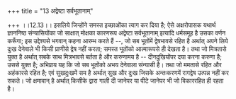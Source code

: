 +++
title = "13 अद्वेष्टा सर्वभूतानाम्"

+++
।।12.13।। इसलिये जिन्होंने समस्त इच्छाओंका त्याग कर दिया है; ऐसे
अक्षरोपासक यथार्थ ज्ञाननिष्ठ संन्यासियोंका जो साक्षात् मोक्षका कारणरूप
अद्वेष्टा सर्वभूतानाम् इत्यादि धर्मसमूह है उसका वर्णन करूँगा; इस
उद्देश्यसे भगवान् कहना आरम्भ करते हैं --, जो सब भूतोंमें द्वेषभावसे रहित
है अर्थात् अपने लिये दुःख देनेवाले भी किसी प्राणीसे द्वेष नहीं करता;
समस्त भूतोंको आत्मारूपसे ही देखता है। तथा जो मित्रतासे युक्त है अर्थात्
सबके साथ मित्रभावसे बर्तता है और करुणामय है -- दीनदुखियोंपर दया करना
करुणा है; उससे युक्त है; अभिप्राय यह कि जो सब भूतोंको अभय देनेवाला
संन्यासी है। तथा जो ममतासे रहित और अहंकारसे रहित है; एवं सुखदुःखमें सम
है अर्थात् सुख और दुःख जिसके अन्तःकरणमें रागद्वेष उत्पन्न नहीं कर सकते।
जो क्षमावान् है अर्थात् किसीके द्वारा गाली दी जानेपर या पीटे जानेपर भी
जो विकाररहित ही रहता है।

